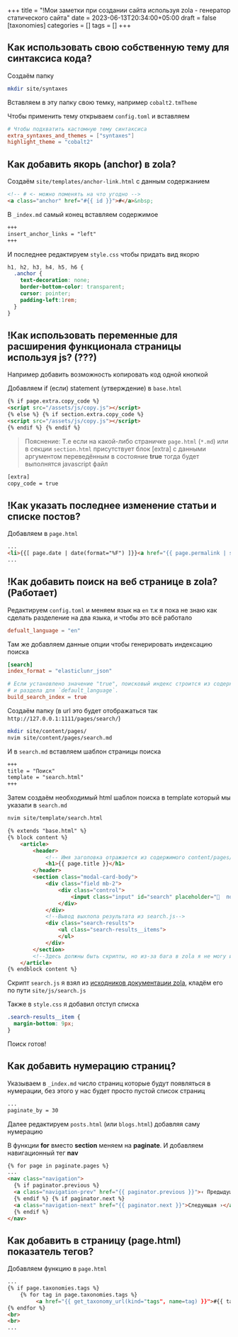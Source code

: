+++
title = "!Мои заметки при создании сайта используя zola - генератор статического сайта"
date = 2023-06-13T20:34:00+05:00
draft = false
[taxonomies]
categories = []
tags = []
+++

## Как использовать свою собственную тему для синтаксиса кода?

Создаём папку

```sh
mkdir site/syntaxes
```

Вставляем в эту папку свою темку, например `cobalt2.tmTheme`

Чтобы применить тему открываем `config.toml` и вставляем

```toml
# Чтобы подхватить кастомную тему синтаксиса
extra_syntaxes_and_themes = ["syntaxes"]
highlight_theme = "cobalt2"
```

## Как добавить якорь (anchor) в zola?

Создаём `site/templates/anchor-link.html` с данным содержанием

```html
<!-- # <- можно поменять на что угодно -->
<a class="anchor" href="#{{ id }}">#</a>&nbsp;
```

В `_index.md` самый конец вставляем содержимое

```md
+++
insert_anchor_links = "left"
+++
```

И последнее редактируем `style.css` чтобы придать вид якорю

```css
h1, h2, h3, h4, h5, h6 {
  .anchor {
    text-decoration: none;
    border-bottom-color: transparent;
    cursor: pointer;
    padding-left:1rem;
  }
}
```

## !Как использовать переменные для расширения функционала страницы используя js? (???)

Например добавить возможность копировать код одной кнопкой

Добавляем if (если) statement (утверждение) в `base.html`

```html
{% if page.extra.copy_code %}
<script src="/assets/js/copy.js"></script>
{% else %} {% if section.extra.copy_code %}
<script src="/assets/js/copy.js"></script>
{% endif %} {% endif %}
```

> Пояснение: Т.е если на какой-либо страничке `page.html` (`*.md`)
> или в секции `section.html` присутствует блок [extra]
> с данными аргументом переведённым в состояние **true**
> тогда будет выполнятся javascript файл

```txt
[extra]
copy_code = true
```

## !Как указать последнее изменение статьи и списке постов?

Добавляем в `page.html`

```html
...
<li>{{[ page.date | date(format="%F") ]}}<a href="{{ page.permalink | safe }}"> {{ page.title }} </a>(last edited:  {{ page.date }})</li>
...
```

## !Как добавить поиск на веб странице в zola? (Работает)

Редактируем `config.toml` и меняем язык на `en` т.к я пока не знаю как сделать разделение на два языка, и чтобы это всё работало

```toml
defualt_language = "en"
```

Там же добавляем данные опции чтобы генерировать индексацию поиска

```toml
[search]
index_format = "elasticlunr_json"

# Если установлено значение "true", поисковый индекс строится из содержимого страниц
# и раздела для `default_language`.
build_search_index = true
```

Создаём папку (в url это будет отображаться так `http://127.0.0.1:1111/pages/search/`)

```sh
mkdir site/content/pages/
nvim site/content/pages/search.md
```

И в `search.md` вставляем шаблон страницы поиска

```md
+++
title = "Поиск"
template = "search.html"
+++
```

Затем создаём необходимый html шаблон поиска в template который мы указали в `search.md`

```sh
nvim site/template/search.html
```

```html
{% extends "base.html" %}
{% block content %}
    <article>
        <header>
            <!-- Имя заголовка отражается из содержимого content/pages/search.md -->
            <h1>{{ page.title }}</h1>
        </header>
        <section class="modal-card-body">
            <div class="field mb-2">
                <div class="control">
                    <input class="input" id="search" placeholder="🔎  поиск" type="search" />
                </div>
            </div>
            <!--Вывод выхлопа результата из search.js-->
            <div class="search-results">
                <ul class="search-results__items">
                </ul>
            </div>
        </section>
        <!--Здесь должны быть скрипты, но из-за бага в zola я не могу их вписать-->
    </article>
{% endblock content %}
```

Скрипт `search.js` я взял из [исходников документации zola](https://github.com/getzola/zola/blob/master/docs/static/search.js),
кладём его по пути `site/js/search.js`

Также в `style.css` я добавил отступ списка

```css
.search-results__item {
  margin-bottom: 9px;
}
```

Поиск готов!

## Как добавить нумерацию страниц?

Указываем в `_index.md` число страниц которые будут появляться в нумерации, без этого у нас будет просто пустой список страниц

```md
...
paginate_by = 30
```

Далее редактируем `posts.html` (или `blogs.html`) добавляя саму нумерацию

В функции **for** вместо **section** меняем на **paginate**. И добавляем навигационный тег **nav**

```html
{% for page in paginate.pages %}
...
<nav class="navigation">
  {% if paginator.previous %}
  <a class="navigation-prev" href="{{ paginator.previous }}">‹ Предыдущая</a>
  {% endif %} {% if paginator.next %}
  <a class="navigation-next" href="{{ paginator.next }}">Следующая ›</a>
  {% endif %}
</nav>
```

## Как добавить в страницу (page.html) показатель тегов?

Добавляем функцию в `page.html`

```html
...
{% if page.taxonomies.tags %}
    {% for tag in page.taxonomies.tags %}
         <a href="{{ get_taxonomy_url(kind="tags", name=tag) }}">#{{ tag }}</a>
{% endfor %}
<br>
<br>
...
```
